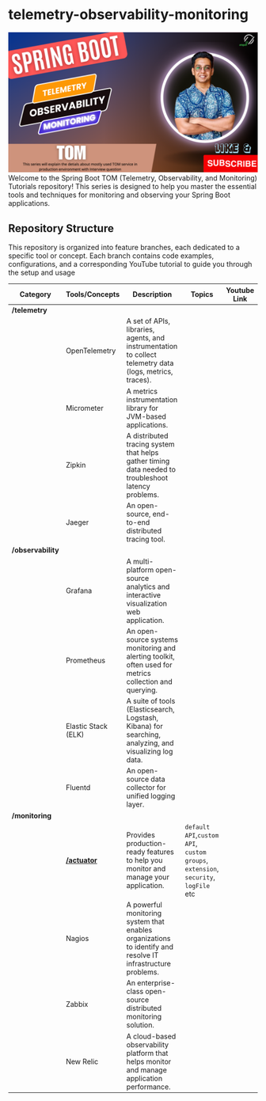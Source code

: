 # telemetry-observability-monitoring
![spring-boot-tom.png](src/main/resources/static/spring-boot-tom.png)
Welcome to the Spring Boot TOM (Telemetry, Observability, and Monitoring) Tutorials repository! This series is designed to help you master the essential tools and techniques for monitoring and observing your Spring Boot applications.

## Repository Structure
This repository is organized into feature branches, each dedicated to a specific tool or concept. Each branch contains code examples, configurations, and a corresponding YouTube tutorial to guide you through the setup and usage

| **Category**       | **Tools/Concepts**                                              | **Description**                                                                                             | Topics                                                                              | Youtube Link |
|--------------------|-----------------------------------------------------------------|-------------------------------------------------------------------------------------------------------------|-------------------------------------------------------------------------------------|--------------|
| **/telemetry**     |                                                                 |                                                                                                             |                                                                                     |              |
|                    | OpenTelemetry                                                   | A set of APIs, libraries, agents, and instrumentation to collect telemetry data (logs, metrics, traces).    |                                                                                     |              |
|                    | Micrometer                                                      | A metrics instrumentation library for JVM-based applications.                                               |                                                                                     |              |
|                    | Zipkin                                                          | A distributed tracing system that helps gather timing data needed to troubleshoot latency problems.         |                                                                                     |              |
|                    | Jaeger                                                          | An open-source, end-to-end distributed tracing tool.                                                        |                                                                                     |              |
| **/observability** |                                                                 |                                                                                                             |                                                                                     |              |
|                    | Grafana                                                         | A multi-platform open-source analytics and interactive visualization web application.                       |                                                                                     |              |                                                                                                             |
|                    | Prometheus                                                      | An open-source systems monitoring and alerting toolkit, often used for metrics collection and querying.     |                                                                                     |              |
|                    | Elastic Stack (ELK)                                             | A suite of tools (Elasticsearch, Logstash, Kibana) for searching, analyzing, and visualizing log data.      |                                                                                     |              |
|                    | Fluentd                                                         | An open-source data collector for unified logging layer.                                                    |                                                                                     |              |
| **/monitoring**    |                                                                 |
|                    | **[/actuator](https://github.com/atquil/spring-boot-tom/tree/monitoring/actuator)** | Provides production-ready features to help you monitor and manage your application.                         | `default API`,`custom API`, `custom groups`, `extension`, `security`, `logFile` etc |              |                                                                                                   |
|                    | Nagios                                                          | A powerful monitoring system that enables organizations to identify and resolve IT infrastructure problems. |                                                                                     |              |
|                    | Zabbix                                                          | An enterprise-class open-source distributed monitoring solution.                                            |                                                                                     |              |
|                    | New Relic                                                       | A cloud-based observability platform that helps monitor and manage application performance.                 |                                                                                     |              |
